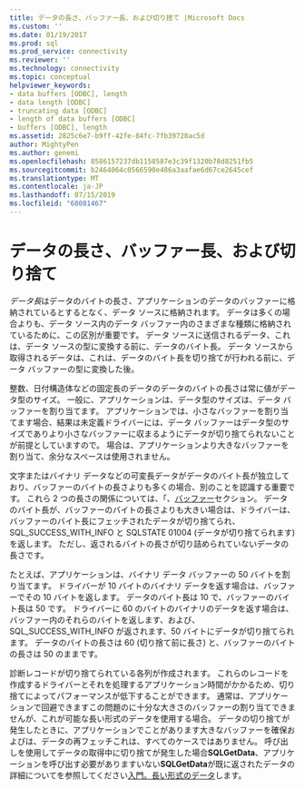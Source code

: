 ```yaml
---
title: データの長さ、バッファー長、および切り捨て |Microsoft Docs
ms.custom: ''
ms.date: 01/19/2017
ms.prod: sql
ms.prod_service: connectivity
ms.reviewer: ''
ms.technology: connectivity
ms.topic: conceptual
helpviewer_keywords:
- data buffers [ODBC], length
- data length [ODBC]
- truncating data [ODBC]
- length of data buffers [ODBC]
- buffers [ODBC], length
ms.assetid: 2825c6e7-b9ff-42fe-84fc-7fb39728ac5d
author: MightyPen
ms.author: genemi
ms.openlocfilehash: 8586157237db1158587e3c39f1320b78d8251fb5
ms.sourcegitcommit: b2464064c0566590e486a3aafae6d67ce2645cef
ms.translationtype: MT
ms.contentlocale: ja-JP
ms.lasthandoff: 07/15/2019
ms.locfileid: "68081467"
---
```

# <a name="data-length-buffer-length-and-truncation"></a>データの長さ、バッファー長、および切り捨て
*データ長*はデータのバイトの長さ、アプリケーションのデータのバッファーに格納されているとするとなく、データ ソースに格納されます。 データは多くの場合よりも、データ ソース内のデータ バッファー内のさまざまな種類に格納されているために、この区別が重要です。 データ ソースに送信されるデータ、これは、データ ソースの型に変換する前に、データのバイト長。 データ ソースから取得されるデータは、これは、データのバイト長を切り捨てが行われる前に、データ バッファーの型に変換した後。  
  
 整数、日付構造体などの固定長のデータのデータのバイトの長さは常に値がデータ型のサイズ。 一般に、アプリケーションは、データ型のサイズは、データ バッファーを割り当てます。 アプリケーションでは、小さなバッファーを割り当てます場合、結果は未定義ドライバーには、データ バッファーはデータ型のサイズでありより小さなバッファーに収まるようにデータが切り捨てられないことが前提としていますので。 場合は、アプリケーションより大きなバッファーを割り当て、余分なスペースは使用されません。  
  
 文字またはバイナリ データなどの可変長データがデータのバイト長が独立しており、バッファーのバイトの長さよりも多くの場合、別のことを認識する重要です。 これら 2 つの長さの関係については、「、[バッファー](../../../odbc/reference/develop-app/buffers.md)セクション。 データのバイト長が、バッファーのバイトの長さよりも大きい場合は、ドライバーは、バッファーのバイト長にフェッチされたデータが切り捨てられ、SQL_SUCCESS_WITH_INFO と SQLSTATE 01004 (データが切り捨てられます) を返します。 ただし、返されるバイトの長さが切り詰められていないデータの長さです。  
  
 たとえば、アプリケーションは、バイナリ データ バッファーの 50 バイトを割り当てます。 ドライバーが 10 バイトのバイナリ データを返す場合は、バッファーでその 10 バイトを返します。 データのバイト長は 10 で、バッファーのバイト長は 50 です。 ドライバーに 60 のバイトのバイナリのデータを返す場合は、バッファー内のそれらのバイトを返します、および、SQL_SUCCESS_WITH_INFO が返されます、50 バイトにデータが切り捨てられます。 データのバイトの長さは 60 (切り捨て前に長さ) と、バッファーのバイトの長さは 50 のままです。  
  
 診断レコードが切り捨てられている各列が作成されます。 これらのレコードを作成するドライバーとそれを処理するアプリケーション時間がかかるため、切り捨てによってパフォーマンスが低下することができます。 通常は、アプリケーションで回避できますこの問題のに十分な大きさのバッファーの割り当てできませんが、これが可能な長い形式のデータを使用する場合。 データの切り捨てが発生したときに、アプリケーションでことがあります大きなバッファーを確保およびは、データの再フェッチこれは、すべてのケースではありません。 呼び出しを使用してデータの取得中に切り捨てが発生した場合**SQLGetData**、アプリケーションを呼び出す必要がありますいない**SQLGetData**が既に返されたデータの詳細についてを参照してください[入門。長い形式のデータ](../../../odbc/reference/develop-app/getting-long-data.md)します。
